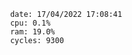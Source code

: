 

                date: 17/04/2022 17:08:41
                cpu: 0.1%
                ram: 19.0%
                cycles: 9300

                         